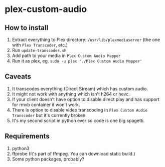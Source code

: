 # plex-custom-audio

## How to install
1. Extract everything to Plex directory: `/usr/lib/plexmediaserver` (the one with `Plex Transcoder`, etc.)
2. Run `update-transcoder.sh`
3. Add path to your media in `Plex Custom Audio Mapper`
4. Run it as plex, eg. `sudo -u plex './Plex Custom Audio Mapper'`

## Caveats
1. It transcodes everything (Direct Stream) which has custom audio.
2. It might not work with anything which isn't h264 or hevc.
3. If your client doesn't have option to disable direct play and has support for rmvb container it won't work.
4. There is option to disable video transcoding in `Plex Custom Audio Transcoder` but it's currently broken.
5. It's my second script in python ever so code is one big spagetti.

## Requirements
1. python3
2. ffprobe (It's part of ffmpeg. You can download static build.)
3. Some python packages, probably?
